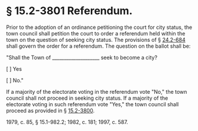 # § 15.2-3801 Referendum.

<p>Prior to the adoption of an ordinance petitioning the court for city status, the town council shall petition the court to order a referendum held within the town on the question of seeking city status. The provisions of § <a href='http://law.lis.virginia.gov/vacode/24.2-684/'>24.2-684</a> shall govern the order for a referendum. The question on the ballot shall be:</p><p>"Shall the Town of ____________________ seek to become a city?</p><p>[ ] Yes</p><p>[ ] No."</p><p>If a majority of the electorate voting in the referendum vote "No," the town council shall not proceed in seeking city status. If a majority of the electorate voting in such referendum vote "Yes," the town council shall proceed as provided in § <a href='http://law.lis.virginia.gov/vacode/15.2-3800/'>15.2-3800</a>.</p><p>1979, c. 85, § 15.1-982.2; 1982, c. 181; 1997, c. 587.</p>
